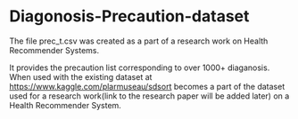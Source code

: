 # Diagonosis-Precaution-dataset
The file prec_t.csv was created as a part of a research work on Health Recommender Systems.

It provides the precaution list corresponding to over 1000+ diaganosis. When used with the existing dataset at https://www.kaggle.com/plarmuseau/sdsort becomes a part of the dataset used for a research work(link to the research paper will be added later) on a Health Recommender System.

